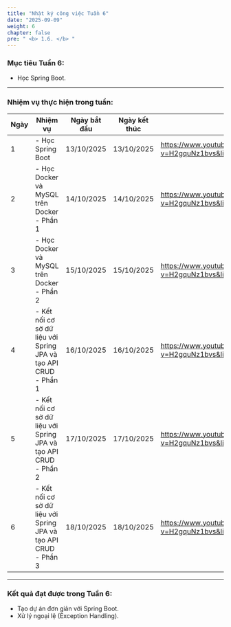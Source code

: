 ```yaml
---
title: "Nhật ký công việc Tuần 6"
date: "2025-09-09"
weight: 6
chapter: false
pre: " <b> 1.6. </b> "
---
```


### Mục tiêu Tuần 6:

- Học Spring Boot.

---

### Nhiệm vụ thực hiện trong tuần:

| Ngày | Nhiệm vụ                                                        | Ngày bắt đầu | Ngày kết thúc | Nguồn tham khảo                                                                               |
| ---- | --------------------------------------------------------------- | ------------ | ------------- | --------------------------------------------------------------------------------------------- |
| 1    | - Học Spring Boot                                               | 13/10/2025   | 13/10/2025    | <https://www.youtube.com/watch?v=H2gquNz1bvs&list=PL2xsxmVse9IaxzE8Mght4CFltGOqcG6FC&index=1> |
| 2    | - Học Docker và MySQL trên Docker - Phần 1                      | 14/10/2025   | 14/10/2025    | <https://www.youtube.com/watch?v=H2gquNz1bvs&list=PL2xsxmVse9IaxzE8Mght4CFltGOqcG6FC&index=1> |
| 3    | - Học Docker và MySQL trên Docker - Phần 2                      | 15/10/2025   | 15/10/2025    | <https://www.youtube.com/watch?v=H2gquNz1bvs&list=PL2xsxmVse9IaxzE8Mght4CFltGOqcG6FC&index=1> |
| 4    | - Kết nối cơ sở dữ liệu với Spring JPA và tạo API CRUD - Phần 1 | 16/10/2025   | 16/10/2025    | <https://www.youtube.com/watch?v=H2gquNz1bvs&list=PL2xsxmVse9IaxzE8Mght4CFltGOqcG6FC&index=1> |
| 5    | - Kết nối cơ sở dữ liệu với Spring JPA và tạo API CRUD - Phần 2 | 17/10/2025   | 17/10/2025    | <https://www.youtube.com/watch?v=H2gquNz1bvs&list=PL2xsxmVse9IaxzE8Mght4CFltGOqcG6FC&index=1> |
| 6    | - Kết nối cơ sở dữ liệu với Spring JPA và tạo API CRUD - Phần 3 | 18/10/2025   | 18/10/2025    | <https://www.youtube.com/watch?v=H2gquNz1bvs&list=PL2xsxmVse9IaxzE8Mght4CFltGOqcG6FC&index=1> |

---

### Kết quả đạt được trong Tuần 6:

- Tạo dự án đơn giản với Spring Boot.
- Xử lý ngoại lệ (Exception Handling).
